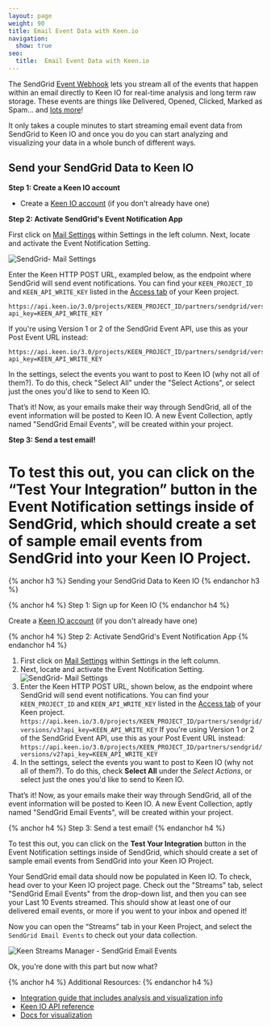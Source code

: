 ```yaml
---
layout: page
weight: 90
title: Email Event Data with Keen.io
navigation:
  show: true
seo:
  title:  Email Event Data with Keen.io
---
```


The SendGrid [Event Webhook](https://sendgrid.com/docs/API_Reference/Webhooks/event.html) lets you stream all of the events that happen within an email directly to Keen IO for real-time analysis and long term raw storage. These events are things like Delivered, Opened, Clicked, Marked as Spam… and [lots more](https://sendgrid.com/docs/API_Reference/Webhooks/event.html)!

It only takes a couple minutes to start streaming email event data from SendGrid to Keen IO and once you do you can start analyzing and visualizing your data in a whole bunch of different ways.

## Send your SendGrid Data to Keen IO

**Step 1: Create a Keen IO account**

* Create a <a href="https://keen.io/signup">Keen IO account</a> (if you don't already have one)


**Step 2: Activate SendGrid's Event Notification App**

First click on <a href="http://app.sendgrid.com/settings/mail_settings">Mail Settings</a> within Settings in the left column. Next, locate and activate the Event Notification Setting.

![SendGrid- Mail Settings]({{root_url}}/images/keen/sendgrid_mailsettings_eventnotification.png)

Enter the Keen HTTP POST URL, exampled below, as the endpoint where SendGrid will send event notifications. You can find your `KEEN_PROJECT_ID` and `KEEN_API_WRITE_KEY` listed in the [Access tab](https://keen.io/projects) of your Keen project.

```
https://api.keen.io/3.0/projects/KEEN_PROJECT_ID/partners/sendgrid/versions/v3?api_key=KEEN_API_WRITE_KEY
```

If you're using Version 1 or 2 of the SendGrid Event API, use this as your Post Event URL instead:

```
https://api.keen.io/3.0/projects/KEEN_PROJECT_ID/partners/sendgrid/versions/v2?api_key=KEEN_API_WRITE_KEY

 ```

In the settings, select the events you want to post to Keen IO (why not all of them?). To do this, check "Select All" under the "Select Actions", or select just the ones you'd like to send to Keen IO.

That’s it! Now, as your emails make their way through SendGrid, all of the event information will be posted to Keen IO. A new Event Collection, aptly named "SendGrid Email Events", will be created within your project.


**Step 3: Send a test email!**

To test this out, you can click on the “Test Your Integration” button in the Event Notification settings inside of SendGrid, which should create a set of sample email events from SendGrid into your Keen IO Project.
=======
{% anchor h3 %}
Sending your SendGrid Data to Keen IO
{% endanchor h3 %}

{% anchor h4 %}
Step 1: Sign up for Keen IO
{% endanchor h4 %}

Create a <a href="https://keen.io/signup">Keen IO account</a> (if you don't already have one)

{% anchor h4 %}
Step 2: Activate SendGrid's Event Notification App
{% endanchor h4 %}

1. First click on <a href="http://app.sendgrid.com/settings/mail_settings">Mail Settings</a> within Settings in the left column. 
2. Next, locate and activate the Event Notification Setting.
   ![SendGrid- Mail Settings]({{root_url}}/images/keen/sendgrid_mailsettings_eventnotification.png)
3. Enter the Keen HTTP POST URL, shown below, as the endpoint where SendGrid will send event notifications. You can find your `KEEN_PROJECT_ID` and `KEEN_API_WRITE_KEY` listed in the [Access tab](https://keen.io/projects) of your Keen project.
    ```https://api.keen.io/3.0/projects/KEEN_PROJECT_ID/partners/sendgrid/versions/v3?api_key=KEEN_API_WRITE_KEY```
    If you're using Version 1 or 2 of the SendGrid Event API, use this as your Post Event URL instead:
    ```https://api.keen.io/3.0/projects/KEEN_PROJECT_ID/partners/sendgrid/versions/v2?api_key=KEEN_API_WRITE_KEY```
4. In the settings, select the events you want to post to Keen IO (why not all of them?). To do this, check **Select All** under the *Select Actions*, or select just the ones you'd like to send to Keen IO.

That’s it! Now, as your emails make their way through SendGrid, all of the event information will be posted to Keen IO. A new Event Collection, aptly named "SendGrid Email Events", will be created within your project.

{% anchor h4 %}
Step 3: Send a test email!
{% endanchor h4 %}

To test this out, you can click on the **Test Your Integration** button in the Event Notification settings inside of SendGrid, which should create a set of sample email events from SendGrid into your Keen IO Project.

Your SendGrid email data should now be populated in Keen IO. To check, head over to your Keen IO project page. Check out the "Streams" tab, select "SendGrid Email Events" from the drop-down list, and then you can see your Last 10 Events streamed. This should show at least one of our delivered email events, or more if you went to your inbox and opened it!

Now you can open the “Streams” tab in your Keen Project, and select the `SendGrid Email Events` to check out your data collection.

![Keen Streams Manager - SendGrid Email Events]({{root_url}}/images/keen/sendgrid_stream.png)

Ok, you're done with this part but now what?

{% anchor h4 %}
Additional Resources:
{% endanchor h4 %}

- [Integration guide that includes analysis and visualization info](https://sendgrid.com/Integrate/Tutorials/analytics_with_keen_io.html)
- [Keen IO API reference](https://keen.io/docs/api/)
- [Docs for visualization](https://keen.io/docs/visualize/)
